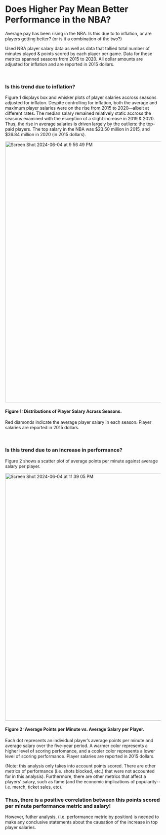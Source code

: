 # Does Higher Pay Mean Better Performance in the NBA?

Average pay has been rising in the NBA.  Is this  due to to inflation, or are players getting better? (or is it a combination of the two?)

Used NBA player salary data as well as data that tallied total number of minutes played & points scored by each player per game.
Data for these metrics spanned seasons from 2015 to 2020.
All dollar amounts are adjusted for inflation and are reported in 2015 dollars. 

</br>

### Is this trend due to inflation?

Figure 1 displays box and whisker plots of player salaries accross seasons adjusted for inflaton.
Despite controlling for inflation, both the average and maximum player salaries were on the rise from 2015 to 2020—albeit at different rates. 
The median salary remained relatively static accross the seasons examined with the esception of a slight increase in 2019 & 2020.  Thus, the rise in average salaries is driven largely by the outliers: the top-paid players. The top salary in the NBA was $23.50 million in 2015, and $36.84 million in 2020 (in 2015 dollars). 


<img width="841" alt="Screen Shot 2024-06-04 at 9 56 49 PM" src="https://github.com/camilledamore/Pay-vs-Performance-in-NBA/assets/157072047/7104f68c-d16f-44b4-9c99-71419479509d">

#### Figure 1: Distributions of Player Salary Across Seasons. 
Red diamonds indicate the average player salary in each season. Player salaries are reported in 2015 dollars.

</br>

### Is this trend due to an increase in performance? 

Figure 2 shows a scatter plot of average points per minute against average salary per player. 

<img width="797" alt="Screen Shot 2024-06-04 at 11 39 05 PM" src="https://github.com/camilledamore/Pay-vs-Performance-in-NBA/assets/157072047/c9ebd1b5-2c10-45d7-bbcf-d7f46c9ed9d0">

#### Figure 2: Average Points per Minute vs. Average Salary per Player.
Each dot represents an individual player’s average points per minute and average salary over the five-year period. A warmer color represents a higher level of scoring perfomance, and a cooler color represents a lower level of scoring performance. Player salaries are reported in 2015 dollars.

(Note: this analysis only takes into account points scored.  There are other metrics of performance (i.e. shots blocked, etc.) that were not accounted for in this analysis). Furthermore, there are other metrics that  affect a players' salary, such as fame (and the economic implications of popularity-- i.e. merch, ticket sales, etc). 

### Thus, there is a positive correlation between this points scored per minute performance metric and salary!

However, futher analysis, (i.e. performance metric by position) is needed to make any conclusive statements about the causation of the increase in top player salaries.  



